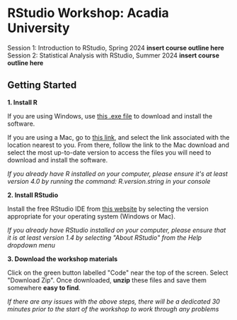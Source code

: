 # RStudio Workshop: Acadia University

Session 1: Introduction to RStudio, Spring 2024 **insert course outline here**
Session 2: Statistical Analysis with RStudio, Summer 2024 **insert course outline here**

## Getting Started

**1. Install R**

If you are using Windows, use [this .exe file](https://cran.r-project.org/bin/windows/base/release.htm) to download and install the software.

If you are using a Mac, go to [this link](https://cran.r-project.org/bin/windows/base/release.htm), and select the link associated with the location nearest to you. From there, follow the link to the Mac download and select the most up-to-date version to access the files you will need to download and install the software.

*If you already have R installed on your computer, please ensure it's at least version 4.0 by running the command: R.version.string in your console*

**2. Install RStudio**

Install the free RStudio IDE from [this website](https://posit.co/download/rstudio-desktop/#download) by selecting the version appropriate for your operating system (Windows or Mac).

*If you already have RStudio installed on your computer, please ensure that it is at least version 1.4 by selecting "About RStudio" from the Help dropdown menu*

**3. Download the workshop materials**

Click on the green button labelled "Code" near the top of the screen. Select "Download Zip". Once downloaded, **unzip** these files and save them somewhere **easy to find**.

*If there are any issues with the above steps, there will be a dedicated 30 minutes prior to the start of the workshop to work through any problems*
